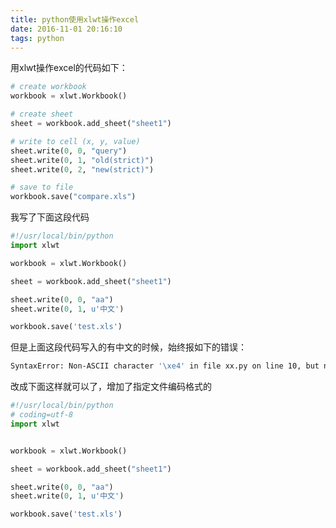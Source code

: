 ```yaml
---
title: python使用xlwt操作excel
date: 2016-11-01 20:16:10
tags: python 
---
```


用xlwt操作excel的代码如下：
```python
# create workbook
workbook = xlwt.Workbook()

# create sheet
sheet = workbook.add_sheet("sheet1") 

# write to cell (x, y, value)
sheet.write(0, 0, "query")
sheet.write(0, 1, "old(strict)")
sheet.write(0, 2, "new(strict)")

# save to file
workbook.save("compare.xls")
```


我写了下面这段代码
```python
#!/usr/local/bin/python
import xlwt

workbook = xlwt.Workbook()

sheet = workbook.add_sheet("sheet1")

sheet.write(0, 0, "aa")
sheet.write(0, 1, u'中文')

workbook.save('test.xls')
```

但是上面这段代码写入的有中文的时候，始终报如下的错误：
```bash
SyntaxError: Non-ASCII character '\xe4' in file xx.py on line 10, but no encoding declared; see http://python.org/dev/peps/pep-0263/ for details
```

改成下面这样就可以了，增加了指定文件编码格式的
```python
#!/usr/local/bin/python
# coding=utf-8
import xlwt


workbook = xlwt.Workbook()

sheet = workbook.add_sheet("sheet1")

sheet.write(0, 0, "aa")
sheet.write(0, 1, u'中文')

workbook.save('test.xls')


```


